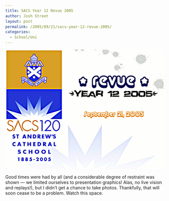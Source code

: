 ```yaml
---
title: SACS Year 12 Revue 2005
author: Josh Street
layout: post
permalink: /2005/09/21/sacs-year-12-revue-2005/
categories:
  - School/Uni
---
```

![Revue title screen][1]

Good times were had by all (and a considerable degree of restraint was shown &#8212; we limited ourselves to presentation graphics! Alas, no live vision and replays!), but I didn&#8217;t get a chance to take photos. Thankfully, that will soon cease to be a problem. Watch this space.

 [1]: /blog/wp-content/2005/09/revuetitle.png